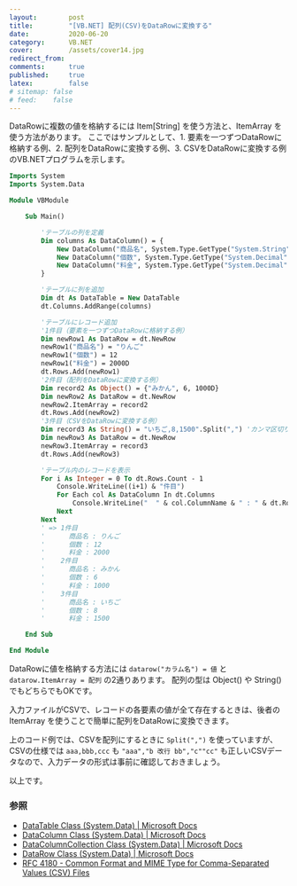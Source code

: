 ```yaml
---
layout:        post
title:         "[VB.NET] 配列(CSV)をDataRowに変換する"
date:          2020-06-20
category:      VB.NET
cover:         /assets/cover14.jpg
redirect_from:
comments:      true
published:     true
latex:         false
# sitemap: false
# feed:    false
---
```


DataRowに複数の値を格納するには Item[String] を使う方法と、ItemArray を使う方法があります。
ここではサンプルとして、1. 要素を一つずつDataRowに格納する例、2. 配列をDataRowに変換する例、3. CSVをDataRowに変換する例 のVB.NETプログラムを示します。

```vb
Imports System
Imports System.Data

Module VBModule

    Sub Main()

        'テーブルの列を定義
        Dim columns As DataColumn() = {
            New DataColumn("商品名", System.Type.GetType("System.String")),
            New DataColumn("個数", System.Type.GetType("System.Decimal")),
            New DataColumn("料金", System.Type.GetType("System.Decimal"))
        }

        'テーブルに列を追加
        Dim dt As DataTable = New DataTable
        dt.Columns.AddRange(columns)

        'テーブルにレコード追加
        '1件目（要素を一つずつDataRowに格納する例）
        Dim newRow1 As DataRow = dt.NewRow
        newRow1("商品名") = "りんご"
        newRow1("個数") = 12
        newRow1("料金") = 2000D
        dt.Rows.Add(newRow1)
        '2件目（配列をDataRowに変換する例）
        Dim record2 As Object() = {"みかん", 6, 1000D}
        Dim newRow2 As DataRow = dt.NewRow
        newRow2.ItemArray = record2
        dt.Rows.Add(newRow2)
        '3件目（CSVをDataRowに変換する例）
        Dim record3 As String() = "いちご,8,1500".Split(",") 'カンマ区切りを配列にする
        Dim newRow3 As DataRow = dt.NewRow
        newRow3.ItemArray = record3
        dt.Rows.Add(newRow3)

        'テーブル内のレコードを表示
        For i As Integer = 0 To dt.Rows.Count - 1
            Console.WriteLine((i+1) & "件目")
            For Each col As DataColumn In dt.Columns
                Console.WriteLine("  " & col.ColumnName & " : " & dt.Rows(i)(col).ToString)
            Next
        Next
        ' => 1件目
        '      商品名 : りんご
        '      個数 : 12
        '      料金 : 2000
        '    2件目
        '      商品名 : みかん
        '      個数 : 6
        '      料金 : 1000
        '    3件目
        '      商品名 : いちご
        '      個数 : 8
        '      料金 : 1500

    End Sub

End Module
```

DataRowに値を格納する方法には `datarow("カラム名") = 値` と `datarow.ItemArray = 配列` の2通りあります。
配列の型は Object() や String() でもどちらでもOKです。

入力ファイルがCSVで、レコードの各要素の値が全て存在するときは、後者の ItemArray を使うことで簡単に配列をDataRowに変換できます。

上のコード例では、CSVを配列にするときに `Split(",")` を使っていますが、CSVの仕様では `aaa,bbb,ccc` も `"aaa","b 改行 bb","c""cc"` も正しいCSVデータなので、入力データの形式は事前に確認しておきましょう。

以上です。


### 参照

- [DataTable Class (System.Data) \| Microsoft Docs](https://docs.microsoft.com/en-us/dotnet/api/system.data.datatable?view=netcore-3.1)
- [DataColumn Class (System.Data) \| Microsoft Docs](https://docs.microsoft.com/en-us/dotnet/api/system.data.datacolumn?view=netcore-3.1)
- [DataColumnCollection Class (System.Data) \| Microsoft Docs](https://docs.microsoft.com/en-us/dotnet/api/system.data.datacolumncollection?view=netcore-3.1)
- [DataRow Class (System.Data) \| Microsoft Docs](https://docs.microsoft.com/en-us/dotnet/api/system.data.datarow?view=netcore-3.1)
- [RFC 4180 - Common Format and MIME Type for Comma-Separated Values (CSV) Files](https://tools.ietf.org/html/rfc4180)
